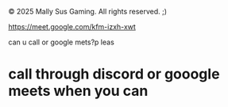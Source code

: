 © 2025 Mally Sus Gaming. All rights reserved. ;)

https://meet.google.com/kfm-izxh-xwt


can u call or google mets?p leas

# call through discord or gooogle meets when you can
